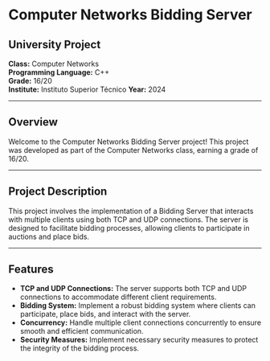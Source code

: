 # Computer Networks Bidding Server

## University Project

**Class:** Computer Networks  
**Programming Language:** C++  
**Grade:** 16/20  
**Institute:** Instituto Superior Técnico
**Year:** 2024

---

## Overview

Welcome to the Computer Networks Bidding Server project! This project was developed as part of the Computer Networks class, earning a grade of 16/20.

---

## Project Description

This project involves the implementation of a Bidding Server that interacts with multiple clients using both TCP and UDP connections. The server is designed to facilitate bidding processes, allowing clients to participate in auctions and place bids.

---

## Features

- **TCP and UDP Connections:** The server supports both TCP and UDP connections to accommodate different client requirements.
- **Bidding System:** Implement a robust bidding system where clients can participate, place bids, and interact with the server.
- **Concurrency:** Handle multiple client connections concurrently to ensure smooth and efficient communication.
- **Security Measures:** Implement necessary security measures to protect the integrity of the bidding process.
